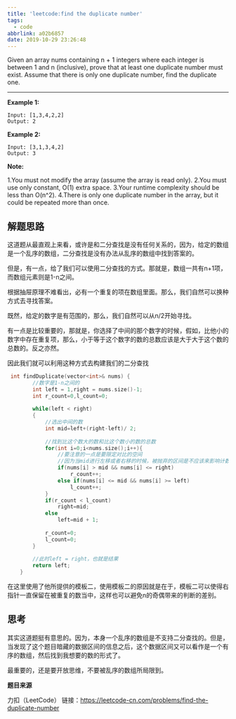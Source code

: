 ```yaml
---
title: 'leetcode:find the duplicate number'
tags:
  - code
abbrlink: a02b6857
date: 2019-10-29 23:26:48
---
```


Given an array nums containing n + 1 integers where each integer is between 1 and n (inclusive), prove that at least one duplicate number must exist. Assume that there is only one duplicate number, find the duplicate one.

<!-- more -->

------

**Example 1:**

```
Input: [1,3,4,2,2]
Output: 2
```

**Example 2:**

```
Input: [3,1,3,4,2]
Output: 3
```

**Note:**

1.You must not modify the array (assume the array is read only).
2.You must use only constant, O(1) extra space.
3.Your runtime complexity should be less than O(n^2).
4.There is only one duplicate number in the array, but it could be repeated more than once.

## 解题思路

这道题从最直观上来看，或许是和二分查找是没有任何关系的，因为，给定的数组是一个乱序的数组，二分查找是没有办法从乱序的数组中找到答案的。

但是，有一点，给了我们可以使用二分查找的方式。那就是，数组一共有n+1项，而数组元素则是1-n之间。

根据抽屉原理不难看出，必有一个重复的项在数组里面。那么，我们自然可以换种方式去寻找答案。

既然，给定的数字是有范围的，那么，我们自然可以从n/2开始寻找。

有一点是比较重要的，那就是，你选择了中间的那个数字的时候，假如，比他小的数字中存在重复项，那么，小于等于这个数字的数的总数应该是大于大于这个数的总数的。反之亦然。

因此我们就可以利用这种方式去构建我们的二分查找

```cpp
 int findDuplicate(vector<int>& nums) {
     	//数字是1-n之间的
        int left = 1,right = nums.size()-1;
        int r_count=0,l_count=0;
     
        while(left < right)
        {
            //选出中间的数
            int mid=left+(right-left)/ 2;
            
            //找到比这个数大的数和比这个数小的数的总数
            for(int i=0;i<nums.size();i++){
                //要注意的一点是要限定对比的空间
                //因为当mid进行左移或者右移的时候，被抛弃的区间是不应该来影响计数的
                if(nums[i] > mid && nums[i] <= right) 
                    r_count++;
                else if(nums[i] <= mid && nums[i] >= left) 
                    l_count++;
            }
            if(r_count < l_count) 
                right=mid;
            else 
                left=mid + 1;
            
            r_count=0;
            l_count=0;
        }
     
     	//此时left = right，也就是结果
        return left;
    }
```



在这里使用了他所提供的模板二，使用模板二的原因就是在于，模板二可以使得右指针一直保留在被重复的数当中，这样也可以避免n的奇偶带来的判断的差别。

## 思考

其实这道题挺有意思的。因为，本身一个乱序的数组是不支持二分查找的。但是，当发现了这个题目暗藏的数据区间的信息之后，这个数据区间又可以看作是一个有序的数组，然后找到我想要的数的形式了。

最重要的，还是要开放思维，不要被乱序的数组所局限到。



**题目来源**

力扣（LeetCode）
链接：https://leetcode-cn.com/problems/find-the-duplicate-number